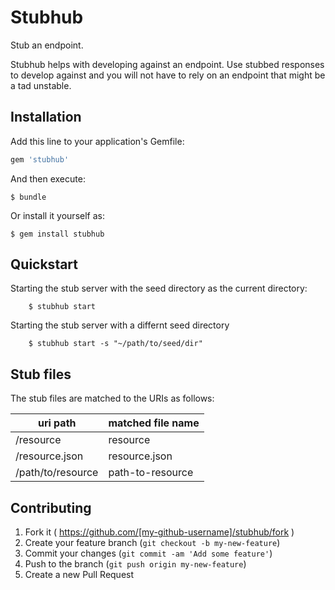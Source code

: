 # Stubhub

Stub an endpoint.

Stubhub helps with developing against an endpoint.
Use stubbed responses to develop against and you will not have to rely on an endpoint
that might be a tad unstable.

## Installation

Add this line to your application's Gemfile:

```ruby
gem 'stubhub'
```

And then execute:

    $ bundle

Or install it yourself as:

    $ gem install stubhub

## Quickstart

Starting the stub server with the seed directory as the current directory:

		$ stubhub start

Starting the stub server with a differnt seed directory

		$ stubhub start -s "~/path/to/seed/dir"

## Stub files

The stub files are matched to the URIs as follows:

| uri path            | matched file name   |
| ------------------- | ------------------- |
| /resource           | resource            |
| /resource.json      | resource.json       |
| /path/to/resource   | path-to-resource    |

## Contributing

1. Fork it ( https://github.com/[my-github-username]/stubhub/fork )
2. Create your feature branch (`git checkout -b my-new-feature`)
3. Commit your changes (`git commit -am 'Add some feature'`)
4. Push to the branch (`git push origin my-new-feature`)
5. Create a new Pull Request
